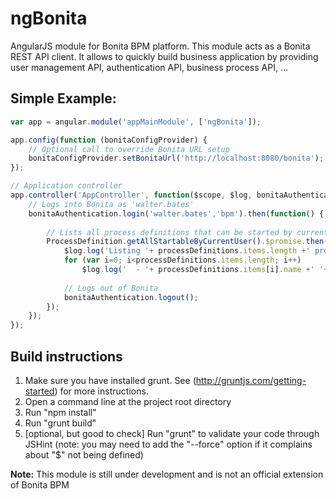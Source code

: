 ngBonita
========

AngularJS module for Bonita BPM platform. This module acts as a Bonita REST API client.
It allows to quickly build business application by providing user management API, authentication API, business process API, ...

## Simple Example:
``` js
var app = angular.module('appMainModule', ['ngBonita']);

app.config(function (bonitaConfigProvider) {
	// Optional call to override Bonita URL setup
	bonitaConfigProvider.setBonitaUrl('http://localhost:8080/bonita');
});

// Application controller
app.controller('AppController', function($scope, $log, bonitaAuthentication, ProcessDefinition){
	// Logs into Bonita as 'walter.bates'
	bonitaAuthentication.login('walter.bates','bpm').then(function() {
	
		// Lists all process definitions that can be started by current user
		ProcessDefinition.getAllStartableByCurrentUser().$promise.then(function (processDefinitions) {
			$log.log('Listing '+ processDefinitions.items.length +' process definition(s):');
			for (var i=0; i<processDefinitions.items.length; i++)
				$log.log('  - '+ processDefinitions.items[i].name +' '+ processDefinitions.items[i].version);
				
			// Logs out of Bonita
			bonitaAuthentication.logout();
		});
	});
});
```

## Build instructions

1. Make sure you have installed grunt. See (http://gruntjs.com/getting-started) for more instructions.
2. Open a command line at the project root directory
3. Run "npm install"
4. Run "grunt build"
5. [optional, but good to check] Run "grunt" to validate your code through JSHint (note: you may need to add the "--force" option if it complains about "$" not being defined)


**Note:** This module is still under development and is not an official extension of Bonita BPM
